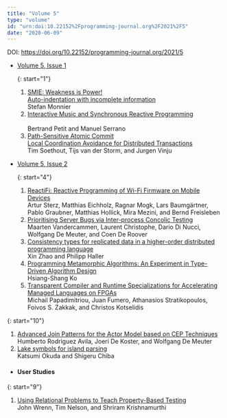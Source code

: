 ```yaml
---
title: "Volume 5"
type: "volume"
id: "urn:doi:10.22152%2Fprogramming-journal.org%2F2021%2F5"
date: "2020-06-09"
---
```

DOI: <https://doi.org/10.22152/programming-journal.org/2021/5>


* [Volume 5, Issue 1](issue1)  




  {: start="1"}
  1. [SMIE: Weakness is Power!  
Auto-indentation with incomplete information](/2021/5/1)  
Stefan Monnier
  1. [Interactive Music and Synchronous Reactive Programming  
](/2021/5/2)  
Bertrand Petit and Manuel Serrano
  1. [Path-Sensitive Atomic Commit  
Local Coordination Avoidance for Distributed Transactions](/2021/5/3)  
Tim Soethout, Tijs van der Storm, and Jurgen Vinju



* [Volume 5, Issue 2](issue2)  




  {: start="4"}
  1. [ReactiFi: Reactive Programming of Wi-Fi Firmware on Mobile Devices](/2021/5/4)  
Artur Sterz, Matthias Eichholz, Ragnar Mogk, Lars Baumgärtner, Pablo Graubner, Matthias Hollick, Mira Mezini, and Bernd Freisleben
  1. [Prioritising Server Bugs via Inter-process Concolic Testing](/2021/5/5)  
Maarten Vandercammen, Laurent Christophe, Dario Di Nucci, Wolfgang De Meuter, and Coen De Roover
  1. [Consistency types for replicated data in a higher-order distributed programming language](/2021/5/6)  
Xin Zhao and Philipp Haller
  1. [Programming Metamorphic Algorithms: An Experiment in Type-Driven Algorithm Design](/2021/5/7)  
Hsiang-Shang Ko
  1. [Transparent Compiler and Runtime Specializations for Accelerating Managed Languages on FPGAs](/2021/5/8)  
Michail Papadimitriou, Juan Fumero, Athanasios Stratikopoulos, Foivos S. Zakkak, and Christos Kotselidis

{: start="10"}
  1. [Advanced Join Patterns for the Actor Model based on CEP Techniques](/2021/5/10)  
Humberto Rodriguez Avila, Joeri De Koster, and Wolfgang De Meuter
  1. [Lake symbols for island parsing](/2021/5/11)  
Katsumi Okuda and Shigeru Chiba



  - #### User Studies




  {: start="9"}
  1. [Using Relational Problems to Teach Property-Based Testing](/2021/5/9)  
John Wrenn, Tim Nelson, and Shriram Krishnamurthi






